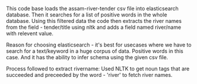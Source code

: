 This code base loads the assam-river-tender csv file into elasticsearch database. Then it searches for a list of positive words in the whole database. 
Using this filtered data the code then extracts the river names from the field - tender/title using nltk and adds a field named river/name with relevent value. 


Reason for choosing elasticsearch - it's best for usecases where we have to search for a text/keyword in a huge corpus of data. Positive words in this case. And it has the ability to infer schema using the given csv file.


Process followed to extract rivername: Used NLTK to get noun tags that are succeeded and preceeded by the word - 'river' to fetch river names. 

